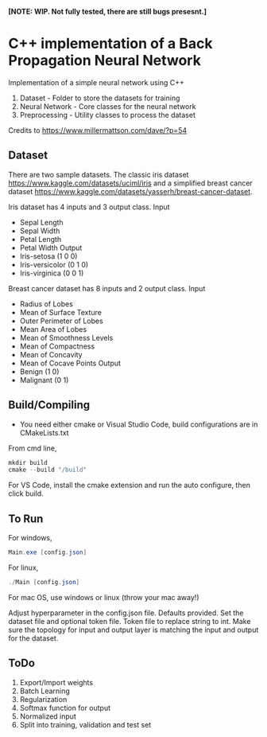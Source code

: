 **[NOTE: WIP. Not fully tested, there are still bugs presesnt.]**

# C++ implementation of a Back Propagation Neural Network

Implementation of a simple neural network using C++
1. Dataset - Folder to store the datasets for training
2. Neural Network - Core classes for the neural network
3. Preprocessing - Utility classes to process the dataset

Credits to https://www.millermattson.com/dave/?p=54

## Dataset

There are two sample datasets. The classic iris dataset https://www.kaggle.com/datasets/uciml/iris and a simplified breast cancer dataset https://www.kaggle.com/datasets/yasserh/breast-cancer-dataset.

Iris dataset has 4 inputs and 3 output class.
Input
* Sepal Length
* Sepal Width
* Petal Length
* Petal Width
Output
* Iris-setosa       (1 0 0)
* Iris-versicolor   (0 1 0)
* Iris-virginica    (0 0 1)

Breast cancer dataset has 8 inputs and 2 output class.
Input
* Radius of Lobes
* Mean of Surface Texture
* Outer Perimeter of Lobes
* Mean Area of Lobes
* Mean of Smoothness Levels
* Mean of Compactness
* Mean of Concavity
* Mean of Cocave Points
Output
* Benign       (1 0)
* Malignant    (0 1)

## Build/Compiling

* You need either cmake or Visual Studio Code, build configurations are in CMakeLists.txt

From cmd line,
```cs
mkdir build
cmake --build "/build"
```

For VS Code, install the cmake extension and run the auto configure, then click build.

## To Run

For windows,
```cs
Main.exe [config.json]
```

For linux,
```cs
./Main [config.json]
```

For mac OS,
use windows or linux (throw your mac away!)

Adjust hyperparameter in the config.json file. Defaults provided.
Set the dataset file and optional token file. Token file to replace string to int.
Make sure the topology for input and output layer is matching the input and output for the dataset.

## ToDo
1. Export/Import weights
2. Batch Learning
3. Regularization
4. Softmax function for output
5. Normalized input
6. Split into training, validation and test set

